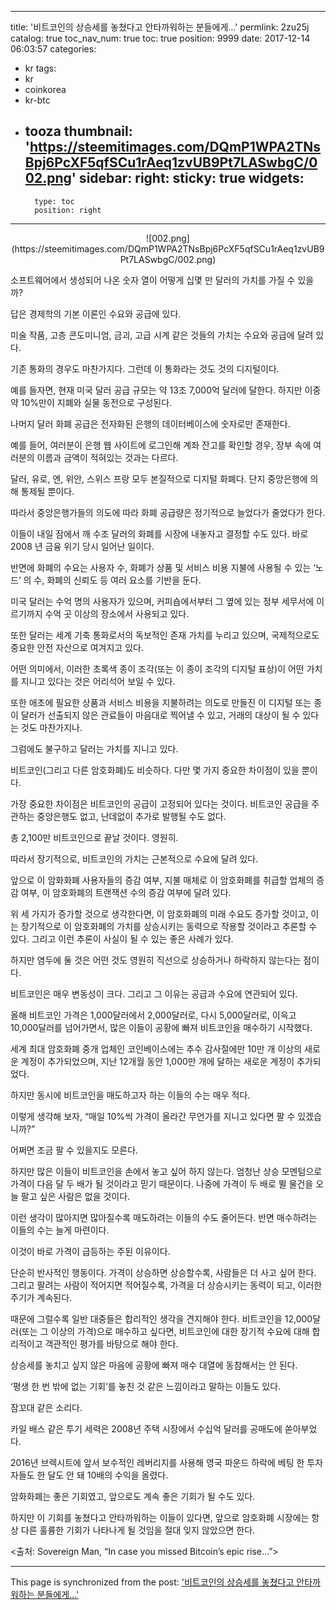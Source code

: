 
---
title: '비트코인의 상승세를 놓쳤다고 안타까워하는 분들에게...'
permlink: 2zu25j
catalog: true
toc_nav_num: true
toc: true
position: 9999
date: 2017-12-14 06:03:57
categories:
- kr
tags:
- kr
- coinkorea
- kr-btc
- tooza
thumbnail: 'https://steemitimages.com/DQmP1WPA2TNsBpj6PcXF5qfSCu1rAeq1zvUB9Pt7LASwbgC/002.png'
sidebar:
    right:
        sticky: true
widgets:
    -
        type: toc
        position: right
---


<center>
![002.png](https://steemitimages.com/DQmP1WPA2TNsBpj6PcXF5qfSCu1rAeq1zvUB9Pt7LASwbgC/002.png)
</center>

소프트웨어에서 생성되어 나온 숫자 열이 어떻게 십몇 만 달러의 가치를 가질 수 있을까?
  
답은 경제학의 기본 이론인 수요와 공급에 있다.
  
미술 작품, 고층 콘도미니엄, 금괴, 고급 시계 같은 것들의 가치는 수요와 공급에 달려 있다.
  
기존 통화의 경우도 마찬가지다. 그런데 이 통화라는 것도 것의 디지털이다.
  
예를 들자면, 현재 미국 달러 공급 규모는 약 13조 7,000억 달러에 달한다. 하지만 이중 약 10%만이 지폐와 실물 동전으로 구성된다.
  
나머지 달러 화폐 공급은 전자화된 은행의 데이터베이스에 숫자로만 존재한다.
  
예를 들어, 여러분이 은행 웹 사이트에 로그인해 계좌 잔고를 확인할 경우, 장부 속에 여러분의 이름과 금액이 적혀있는 것과는 다르다.
  
달러, 유로, 엔, 위안, 스위스 프랑 모두 본질적으로 디지털 화폐다. 단지 중앙은행에 의해 통제될 뿐이다. 
  
따라서 중앙은행가들의 의도에 따라 화폐 공급량은 정기적으로 늘었다가 줄었다가 한다. 
  
이들이 내일 잠에서 깨 수조 달러의 화폐를 시장에 내놓자고 결정할 수도 있다. 바로 2008 년 금융 위기 당시 일어난 일이다.
  
반면에 화폐의 수요는 사용자 수, 화폐가 상품 및 서비스 비용 지불에 사용될 수 있는 ‘노드’ 의 수, 화폐의 신뢰도 등 여러 요소를 기반을 둔다.
  
미국 달러는 수억 명의 사용자가 있으며, 커피숍에서부터 그 옆에 있는 정부 세무서에 이르기까지 수억 곳 이상의 장소에서 사용되고 있다.
  
또한 달러는 세계 기축 통화로서의 독보적인 존재 가치를 누리고 있으며, 국제적으로도 중요한 안전 자산으로 여겨지고 있다. 
  
어떤 의미에서, 이러한 초록색 종이 조각(또는 이 종이 조각의 디지털 표상)이 어떤 가치를 지니고 있다는 것은 어리석어 보일 수 있다.
  
또한 애초에 필요한 상품과 서비스 비용을 지불하려는 의도로 만들진 이 디지털 또는 종이 달러가 선출되지 않은 관료들이 마음대로 찍어낼 수 있고, 거래의 대상이 될 수 있다는 것도 마찬가지나. 
  
그럼에도 불구하고 달러는 가치를 지니고 있다.
  
비트코인(그리고 다른 암호화폐)도 비슷하다. 다만 몇 가지 중요한 차이점이 있을 뿐이다.
  
가장 중요한 차이점은 비트코인의 공급이 고정되어 있다는 것이다. 비트코인 공급을 주관하는 중앙은행도 없고, 난데없이 추가로 발행될 수도 없다. 
  
총 2,100만 비트코인으로 끝날 것이다. 영원히.
  
따라서 장기적으로, 비트코인의 가치는 근본적으로 수요에 달려 있다.
  
앞으로 이 암화화폐 사용자들의 증감 여부, 지불 매체로 이 암호화폐를 취급할 업체의 증감 여부, 이 암호화폐의 트랜잭션 수의 증감 여부에 달려 있다. 
  
위 세 가지가 증가할 것으로 생각한다면, 이 암호화폐의 미래 수요도 증가할 것이고, 이는 장기적으로 이 암호화폐의 가치를 상승시키는 동력으로 작용할 것이라고 추론할 수 있다. 그리고 이런 추론이 사실이 될 수 있는 좋은 사례가 있다.
  
하지만 염두에 둘 것은 어떤 것도 영원히 직선으로 상승하거나 하락하지 않는다는 점이다. 
  
비트코인은 매우 변동성이 크다. 그리고 그 이유는 공급과 수요에 연관되어 있다.
  
올해 비트코인 가격은 1,000달러에서 2,000달러로, 다시 5,000달러로, 이윽고 10,000달러를 넘어가면서, 많은 이들이 공황에 빠져 비트코인을 매수하기 시작했다.
  
세계 최대 암호화폐 중개 업체인 코인베이스에는 추수 감사절에만 10만 개 이상의 새로운 계정이 추가되었으며, 지난 12개월 동안 1,000만 개에 달하는 새로운 계정이 추가되었다.
  
하지만 동시에 비트코인을 매도하고자 하는 이들의 수는 매우 적다.
  
이렇게 생각해 보자, “매일 10%씩 가격이 올라간 무언가를 지니고 있다면 팔 수 있겠습니까?” 
  
어쩌면 조금 팔 수 있을지도 모른다.
  
하지만 많은 이들이 비트코인을 손에서 놓고 싶어 하지 않는다. 엄청난 상승 모멘텀으로 가격이 다음 달 두 배가 될 것이라고 믿기 때문이다. 나중에 가격이 두 배로 뛸 물건을 오늘 팔고 싶은 사람은 없을 것이다. 
  
이런 생각이 많아지면 많아질수록 매도하려는 이들의 수도 줄어든다. 반면 매수하려는 이들의 수는 늘게 마련이다. 
  
이것이 바로 가격이 급등하는 주된 이유이다.
  
단순히 반사적인 행동이다. 가격이 상승하면 상승할수록, 사람들은 더 사고 싶어 한다. 그리고 팔려는 사람이 적어지면 적어질수록, 가격을 더 상승시키는 동력이 되고, 이러한 주기가 계속된다.
  
때문에 그럴수록 일반 대중들은 합리적인 생각을 견지해야 한다. 비트코인을 12,000달러(또는 그 이상의 가격)으로 매수하고 싶다면, 비트코인에 대한 장기적 수요에 대해 합리적이고 객관적인 평가를 바탕으로 해야 한다.
  
상승세를 놓치고 싶지 않은 마음에 공황에 빠져 매수 대열에 동참해서는 안 된다.
  
‘평생 한 번 밖에 없는 기회’를 놓친 것 같은 느낌이라고 말하는 이들도 있다.
  
잠꼬대 같은 소리다.
  
카일 배스 같은 투기 세력은 2008년 주택 시장에서 수십억 달러를 공매도에 쏟아부었다.
  
2016년 브렉시트에 앞서 보수적인 레버리지를 사용해 영국 파운드 하락에 베팅 한 투자자들도 한 달도 안 돼 10배의 수익을 올렸다.
  
암화화폐는 좋은 기회였고, 앞으로도 계속 좋은 기회가 될 수도 있다.
  
하지만 이 기회를 놓쳤다고 안타까워하는 이들이 있다면, 앞으로 암호화폐 시장에는 항상 다른 훌륭한 기회가 나타나게 될 것임을 절대 잊지 않았으면 한다.
  
<출처: Sovereign Man, “In case you missed Bitcoin’s epic rise…”>

- - -

This page is synchronized from the post: ['비트코인의 상승세를 놓쳤다고 안타까워하는 분들에게...'](https://steemit.com/@pius.pius/2zu25j)
